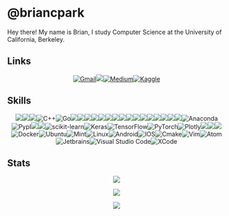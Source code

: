 # @briancpark
Hey there! My name is Brian, I study Computer Science at the University of California, Berkeley.

## Links
<p align="center">
<a href="mailto:briancpark@berkeley.edu"><img alt="Gmail" src="https://img.shields.io/badge/Gmail-D14836?style=for-the-badge&logo=gmail&logoColor=white"/></a><a href="https://www.linkedin.com/in/brianparkberkeley/"><img src="https://img.shields.io/badge/linkedin%20-%230077B5.svg?&style=for-the-badge&logo=linkedin&logoColor=white"/></a><a href="https://medium.com/@briancpark"><img alt="Medium" src="https://img.shields.io/badge/Medium%20-%23000000.svg?&style=for-the-badge&logo=Medium&logoColor=white"/></a><a href="https://www.kaggle.com/briancpark"><img alt="Kaggle" src="https://img.shields.io/badge/Kaggle-1DB6FF?style=for-the-badge&logo=kaggle&logoColor=white"></a>
</p>

## Skills
<p align="center">
<img src="https://img.shields.io/badge/python%20-%2314354C.svg?&style=for-the-badge&logo=python&logoColor=white"/><img src="https://img.shields.io/badge/c%20-%2300599C.svg?&style=for-the-badge&logo=c&logoColor=white"/><img src="https://img.shields.io/badge/java-%23ED8B00.svg?&style=for-the-badge&logo=java&logoColor=white"/><img alt="C++" src="https://img.shields.io/badge/c++-%2300599C.svg?style=for-the-badge&logo=c%2B%2B&logoColor=white"/><img alt="Go" src="https://img.shields.io/badge/go-%2300ADD8.svg?style=for-the-badge&logo=go&logoColor=white"/><img src="https://img.shields.io/badge/javascript%20-%23323330.svg?&style=for-the-badge&logo=javascript&logoColor=%23F7DF1E"/><img src="https://img.shields.io/badge/html5%20-%23E34F26.svg?&style=for-the-badge&logo=html5&logoColor=white"/><img src="https://img.shields.io/badge/css3%20-%231572B6.svg?&style=for-the-badge&logo=css3&logoColor=white"/><img src="https://img.shields.io/badge/swift-%23FA7343.svg?&style=for-the-badge&logo=swift&logoColor=white"/><img src="https://img.shields.io/badge/markdown-%23000000.svg?&style=for-the-badge&logo=markdown&logoColor=white"/><img src="https://img.shields.io/badge/shell_script%20-%23121011.svg?&style=for-the-badge&logo=gnu-bash&logoColor=white"/><img src="https://img.shields.io/badge/latex%20-%23008080.svg?&style=for-the-badge&logo=latex&logoColor=white"/><img src="https://img.shields.io/badge/git%20-%23F05033.svg?&style=for-the-badge&logo=git&logoColor=white"/><img src="https://img.shields.io/badge/github%20-%23121011.svg?&style=for-the-badge&logo=github&logoColor=white"/><img src="https://img.shields.io/badge/adobe%20xd%20-%23FF26BE.svg?&style=for-the-badge&logo=adobe%20xd&logoColor=white"/><img src="https://img.shields.io/badge/Google%20Cloud%20-%234285F4.svg?&style=for-the-badge&logo=google-cloud&logoColor=white"/><img src="https://img.shields.io/badge/AWS%20-%23FF9900.svg?&style=for-the-badge&logo=amazon-aws&logoColor=white"/><img src="https://img.shields.io/badge/heroku%20-%23430098.svg?&style=for-the-badge&logo=heroku&logoColor=white"/><img src="https://img.shields.io/badge/mysql-%2300f.svg?&style=for-the-badge&logo=mysql&logoColor=white"/><img src ="https://img.shields.io/badge/postgres-%23316192.svg?&style=for-the-badge&logo=postgresql&logoColor=white"/><img src ="https://img.shields.io/badge/sqlite-%2307405e.svg?&style=for-the-badge&logo=sqlite&logoColor=white"/><img alt="Anaconda" src="https://img.shields.io/badge/Anaconda-44A833?style=for-the-badge&logo=anaconda&logoColor=white" /><img alt="PypI" src="https://img.shields.io/badge/PypI-3775A9?style=for-the-badge&logo=pypi&logoColor=white" /><img src="https://img.shields.io/badge/pandas%20-%23150458.svg?&style=for-the-badge&logo=pandas&logoColor=white" /><img src="https://img.shields.io/badge/numpy%20-%23013243.svg?&style=for-the-badge&logo=numpy&logoColor=white" /><img alt="scikit-learn" src="https://img.shields.io/badge/sklearn-F7931E?style=for-the-badge&logo=scikit-learn&logoColor=white" /><img alt="Keras" src="https://img.shields.io/badge/Keras%20-%23D00000.svg?&style=for-the-badge&logo=Keras&logoColor=white"/><img alt="TensorFlow" src="https://img.shields.io/badge/TensorFlow%20-%23FF6F00.svg?&style=for-the-badge&logo=TensorFlow&logoColor=white" /><img alt="PyTorch" src="https://img.shields.io/badge/PyTorch%20-%23EE4C2C.svg?&style=for-the-badge&logo=PyTorch&logoColor=white" /><img alt="Plotly" src="https://img.shields.io/badge/Plotly-3775A9?style=for-the-badge&logo=plotly&logoColor=white" /><img src="https://img.shields.io/badge/Jupyter%20-%23F37626.svg?&style=for-the-badge&logo=Jupyter&logoColor=white" /><img src="https://img.shields.io/badge/-Raspberry%20Pi-C51A4A?style=for-the-badge&logo=Raspberry-Pi"/><img src="https://img.shields.io/badge/-Arduino-00979D?style=for-the-badge&logo=Arduino&logoColor=white"/><img alt="Docker" src="https://img.shields.io/badge/docker-%230db7ed.svg?style=for-the-badge&logo=docker&logoColor=white"/><img alt="Ubuntu" src="https://img.shields.io/badge/Ubuntu-E95420?style=for-the-badge&logo=ubuntu&logoColor=white" /><img alt="Mint" src="https://img.shields.io/badge/Mint-87CF3E?style=for-the-badge&logo=linux-mint&logoColor=white" /><img alt="Linux" src="https://img.shields.io/badge/Linux-FCC624?style=for-the-badge&logo=linux&logoColor=white" /><img alt="Android" src="https://img.shields.io/badge/Android-3DDC84?style=for-the-badge&logo=android&logoColor=white" /><img alt="IOS" src="https://img.shields.io/badge/iOS-000000?style=for-the-badge&logo=ios&logoColor=white"><img alt="Cmake" src="https://img.shields.io/badge/Cmake-064F8C?style=for-the-badge&logo=cmake&logoColor=white" /><img alt="Vim" src="https://img.shields.io/badge/VIM-%2311AB00.svg?style=for-the-badge&logo=vim&logoColor=white"/><img alt="Atom" src="https://img.shields.io/badge/Atom-%2366595C.svg?style=for-the-badge&logo=atom&logoColor=white"/><img alt="Jetbrains" src="https://img.shields.io/badge/Jetbrains-000000?style=for-the-badge&logo=jetbrains&logoColor=white" /><img alt="Visual Studio Code" src="https://img.shields.io/badge/VisualStudioCode-0078d7.svg?style=for-the-badge&logo=visual-studio-code&logoColor=white"/><img alt="XCode" src="https://img.shields.io/badge/XCode-3775A9?style=for-the-badge&logo=xcode&logoColor=white" />
</p>

## Stats

<p align="center">
  <img src="https://github-readme-stats.vercel.app/api?username=briancpark&theme=chartreuse-dark">
</p>

<p align="center">
  <img src="https://github-readme-stats.vercel.app/api/top-langs/?username=briancpark&theme=chartreuse-dark">
</p>

<p align="center">
  <img src="https://komarev.com/ghpvc/?username=briancpark">
</p>
